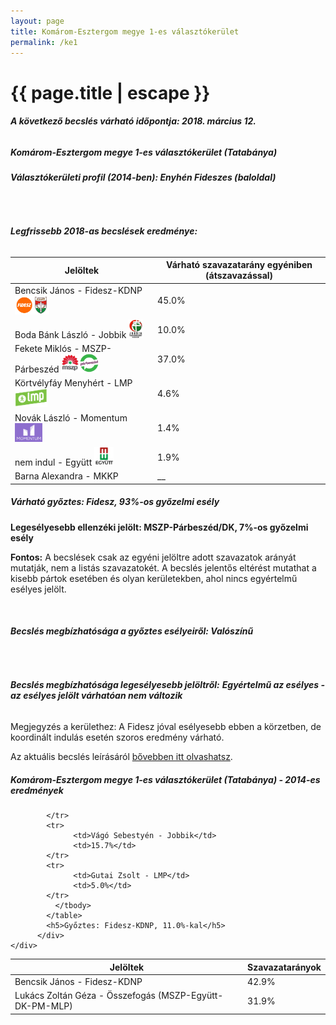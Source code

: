 ```yaml
---
layout: page
title: Komárom-Esztergom megye 1-es választókerület
permalink: /ke1
---
```


<h1 class="page-title">{{ page.title | escape }}</h1>

<div class="section">
    <div class="row">
          <div class="col s12"><h6><span><strong>A következő becslés várható időpontja: 2018. március 12.</strong></span></h6>
		  <h5>Komárom-Esztergom megye 1-es választókerület (Tatabánya)</h5>
<h6><strong>Választókerületi profil (2014-ben): <span id="profil">Enyhén Fideszes (baloldal)</span></strong></h6>
<br/>
<h6><strong>Legfrissebb 2018-as becslések eredménye:</strong></h6>
<table class="striped">
              <thead>
                <tr>
                    <th>Jelöltek</th>
                    <th>Várható szavazatarány egyéniben (átszavazással)</th>
                </tr>
              </thead>
              <tbody>
             <tr>
                  <td>Bencsik János - Fidesz-KDNP <img src="images/fideszkdnp_logo.png" style="width:55px;height:30px;"></td>
				  <td id="id_fidesz">45.0%</td>
			</tr>
			<tr><td>Boda Bánk László - Jobbik <img src="images/jobbik_logo.png" style="width:23px;height:30px;"></td><td id="id_jobbik">10.0%</td></tr>
<tr>
                  <td>Fekete Miklós - MSZP-Párbeszéd <img src="images/mszpparbeszed_logo.png" style="width:60px;height:30px;"></td>
				  <td id="id_baloldal">37.0%</td>
			</tr>
			<tr>
                  <td>Körtvélyfáy Menyhért - LMP <img src="images/lmp_logo.png" style="width:52px;height:30px;"></td>
				  <td id="lmp">4.6%</td>
			</tr>
			<tr>
				  <td>Novák László - Momentum <img src="images/momentum_logo.png" style="width:44px;height:30px;"></td>
				  <td id="id_momentum">1.4%</td>
			</tr>
<tr>
<td>nem indul -  Együtt <img src="images/egyutt_logo.png" style="width:31px;height:30px;"></td>
<td id="id_egyutt">1.9%</td>
</tr>          
<tr>
<td>Barna Alexandra - MKKP</td>
<td id="id_egyeb">__</td>
</tr>        
              </tbody>
            </table>
			<h5>Várható győztes: <span id="gyoztes">Fidesz, </span><span id="esely">93%</span><span>-os győzelmi esély</span></h5>
			<p><strong>Legesélyesebb ellenzéki jelölt: <span id="masodik">MSZP-Párbeszéd/DK, </span><span id="esely2">7%</span><span>-os győzelmi esély</span></strong></p>
			
<p><strong>Fontos:</strong> A becslések csak az egyéni jelöltre adott szavazatok arányát mutatják, nem a listás szavazatokét. A becslés jelentős eltérést mutathat a kisebb pártok esetében és olyan kerületekben, ahol nincs egyértelmű esélyes jelölt.</p>
<br/>
			<h6><strong>Becslés megbízhatósága a győztes esélyeiről: Valószínű</strong> </h6>
<br/><h6><strong>Becslés megbízhatósága legesélyesebb jelöltről:</strong> <strong><span id="biztos_jelolt">Egyértelmű az esélyes - az esélyes jelölt várhatóan nem változik</span></strong></h6>
<p>Megjegyzés a kerülethez: A Fidesz jóval esélyesebb ebben a körzetben, de koordinált indulás esetén szoros eredmény várható.</p>
<p>Az aktuális becslés leírásáról <a href="../metodologia#0305">bővebben itt olvashatsz</a>.</p>
          </div>
    </div>
</div>

<div class="section">
    <div class="row">
          <div class="col s12">
		  <h5>Komárom-Esztergom megye 1-es választókerület (Tatabánya) - 2014-es eredmények</h5>
            <table class="striped">
              <thead>
                <tr>
                    <th>Jelöltek</th>
                    <th>Szavazatarányok</th>
                </tr>
              </thead>
              <tbody>
             <tr>
                  <td>Bencsik János - Fidesz-KDNP</td>
				  <td>42.9%</td>
			</tr>
			<tr>
			      <td>Lukács Zoltán Géza - Összefogás (MSZP-Együtt-DK-PM-MLP)</td>
				  <td>31.9%</td>
			      
			</tr>
			<tr>
			      <td>Vágó Sebestyén - Jobbik</td>
				  <td>15.7%</td>
			</tr>
			<tr>
				  <td>Gutai Zsolt - LMP</td>
				  <td>5.0%</td>
			</tr>                
              </tbody>
            </table>
			<h5>Győztes: Fidesz-KDNP, 11.0%-kal</h5>
          </div>
    </div>
</div>

